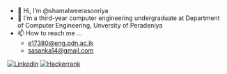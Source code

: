 - 👋 Hi, I’m @shamalweerasooriya
- 👀 I'm a third-year computer engineering undergraduate at Department of Computer Engineering, Unversity of Peradeniya
- 📫 How to reach me ...
  - e17380@eng.pdn.ac.lk
  - sasanka14@gmail.com
 
[![Linkedin](https://dinuransika.github.io/assets/img/linkedin-128.png)](https://www.linkedin.com/in/shamal-weerasooriya/)
[![Hackerrank](https://dinuransika.github.io/assets/img/hackerrank-128.png)](https://www.hackerrank.com/sasanka14)


<!---
shamalweerasooriya/shamalweerasooriya is a ✨ special ✨ repository because its `README.md` (this file) appears on your GitHub profile.
You can click the Preview link to take a look at your changes.
--->
